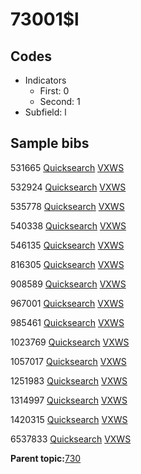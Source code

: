 # 73001$l

## Codes

-   Indicators
    -   First: 0
    -   Second: 1
-   Subfield: l

## Sample bibs

531665 [Quicksearch](https://search.library.yale.edu/catalog/531665) [VXWS](http://prodorbis.library.yale.edu:7014/vxws/GetHoldingsService?bibId=531665)

532924 [Quicksearch](https://search.library.yale.edu/catalog/532924) [VXWS](http://prodorbis.library.yale.edu:7014/vxws/GetHoldingsService?bibId=532924)

535778 [Quicksearch](https://search.library.yale.edu/catalog/535778) [VXWS](http://prodorbis.library.yale.edu:7014/vxws/GetHoldingsService?bibId=535778)

540338 [Quicksearch](https://search.library.yale.edu/catalog/540338) [VXWS](http://prodorbis.library.yale.edu:7014/vxws/GetHoldingsService?bibId=540338)

546135 [Quicksearch](https://search.library.yale.edu/catalog/546135) [VXWS](http://prodorbis.library.yale.edu:7014/vxws/GetHoldingsService?bibId=546135)

816305 [Quicksearch](https://search.library.yale.edu/catalog/816305) [VXWS](http://prodorbis.library.yale.edu:7014/vxws/GetHoldingsService?bibId=816305)

908589 [Quicksearch](https://search.library.yale.edu/catalog/908589) [VXWS](http://prodorbis.library.yale.edu:7014/vxws/GetHoldingsService?bibId=908589)

967001 [Quicksearch](https://search.library.yale.edu/catalog/967001) [VXWS](http://prodorbis.library.yale.edu:7014/vxws/GetHoldingsService?bibId=967001)

985461 [Quicksearch](https://search.library.yale.edu/catalog/985461) [VXWS](http://prodorbis.library.yale.edu:7014/vxws/GetHoldingsService?bibId=985461)

1023769 [Quicksearch](https://search.library.yale.edu/catalog/1023769) [VXWS](http://prodorbis.library.yale.edu:7014/vxws/GetHoldingsService?bibId=1023769)

1057017 [Quicksearch](https://search.library.yale.edu/catalog/1057017) [VXWS](http://prodorbis.library.yale.edu:7014/vxws/GetHoldingsService?bibId=1057017)

1251983 [Quicksearch](https://search.library.yale.edu/catalog/1251983) [VXWS](http://prodorbis.library.yale.edu:7014/vxws/GetHoldingsService?bibId=1251983)

1314997 [Quicksearch](https://search.library.yale.edu/catalog/1314997) [VXWS](http://prodorbis.library.yale.edu:7014/vxws/GetHoldingsService?bibId=1314997)

1420315 [Quicksearch](https://search.library.yale.edu/catalog/1420315) [VXWS](http://prodorbis.library.yale.edu:7014/vxws/GetHoldingsService?bibId=1420315)

6537833 [Quicksearch](https://search.library.yale.edu/catalog/6537833) [VXWS](http://prodorbis.library.yale.edu:7014/vxws/GetHoldingsService?bibId=6537833)

**Parent topic:**[730](../../tags/730/730.md)

